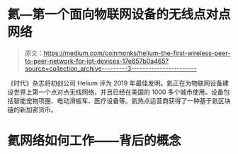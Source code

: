 # 氦—第一个面向物联网设备的无线点对点网络

> 原文：<https://medium.com/coinmonks/helium-the-first-wireless-peer-to-peer-network-for-iot-devices-17e657b0a465?source=collection_archive---------3----------------------->

《时代》杂志将初创公司 Helium 评为 2019 年最佳发明。氦正在为物联网设备建设世界上第一个点对点无线网络，并且已经在美国的 1000 多个城市使用。设备包括智能宠物项圈、电动滑板车、医疗设备等。氦热点运营商获得了一种基于氦区块链的新加密货币。

# 氦网络如何工作——背后的概念